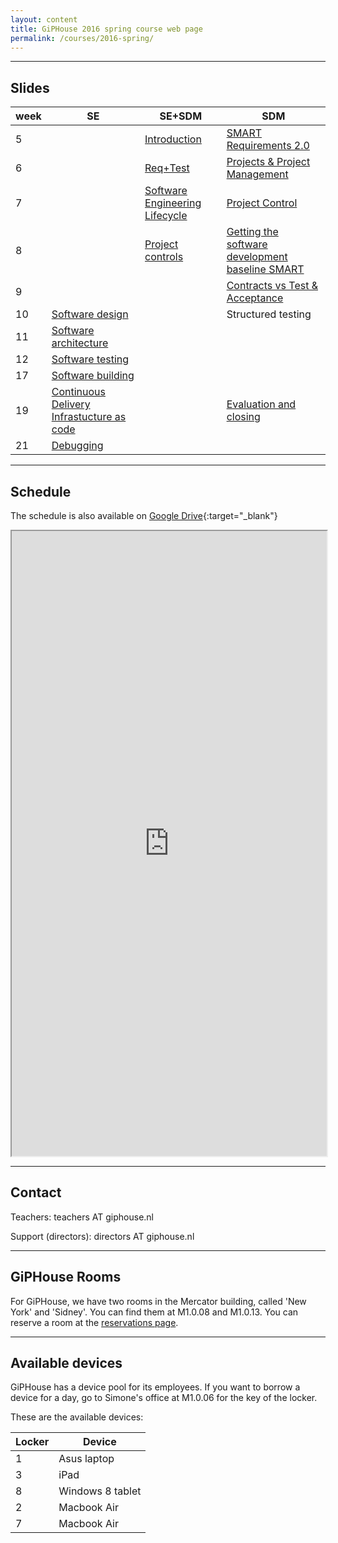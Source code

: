 ```yaml
---
layout: content
title: GiPHouse 2016 spring course web page
permalink: /courses/2016-spring/
---
```


***

Slides
------

| week |  SE | SE+SDM | SDM |
|------|-----|--------|-----|
|   5  |     | [Introduction](https://drive.google.com/file/d/0B8I2nnZnb2JpQklid0lUelZRU2M/view?usp=sharing) | [SMART Requirements 2.0](https://drive.google.com/file/d/0B-PvRCEtmcVvNEo2UGFCOGZnMXM/view?usp=sharing) |
|   6  |     |   [Req+Test](https://drive.google.com/open?id=0B4zOR_oYNgc8bEtOX1QxbFRPYzg)     | [Projects & Project Management](https://docs.google.com/document/d/1AFgPrHN0aol1aLvFU5CiYwkPWHu2I48oskv9MyPwkL8/edit?usp=sharing)    |
|   7  |     | [Software Engineering Lifecycle](https://drive.google.com/open?id=0B6Zf71MLHzExWm9rS3hJcm5FTlk)    | [Project Control](https://docs.google.com/document/d/116o9hX757u4gy7rY4Uj-VcVP7HZxquQV7d-2rQE5SYg/edit?usp=sharing) |
|   8  |     | [Project controls](https://drive.google.com/file/d/0B-PvRCEtmcVvYnRFV0FjRGN3UnM/view?usp=sharing) | [Getting the software development baseline SMART](https://docs.google.com/document/d/1lu0e1lgL-vRyv9mWym9yAeH99Oy8ZB6h-tTtGgWXdVw/edit?usp=sharing) |
|   9  |     |        | [Contracts vs Test & Acceptance](https://docs.google.com/document/d/1Q4lIqgWMMbFryKruQiruflaQABDa5oVboiCynF41NyY/edit?usp=sharing) |
|  10  | [Software design](https://drive.google.com/open?id=0B6Zf71MLHzExRU1ic0FEbnRXT2M) | | Structured testing |
|  11  | [Software architecture](https://drive.google.com/open?id=0B6Zf71MLHzExRU1ic0FEbnRXT2M) | | |
|  12  | [Software testing](https://drive.google.com/open?id=0B6Zf71MLHzExZU00SG9mVE03Mm8) | | |
|  17  | [Software building](https://drive.google.com/open?id=0B6Zf71MLHzExcUUwWEFoM0p6Qlk) | | |
|  19  | [Continuous Delivery](https://drive.google.com/open?id=0B6Zf71MLHzExdVJRczNENmZuOVk) [Infrastucture as code](https://drive.google.com/open?id=0B6Zf71MLHzExVEFNcWZWZzBCNEU) | | [Evaluation and closing](https://docs.google.com/document/d/1nMY_sUxMSvleYw35Qy7woZ7i1YUtyV1s6GLrltR_VvU/edit?usp=sharing) |
|  21  | [Debugging](https://drive.google.com/open?id=0B6Zf71MLHzExZno0a0lLekt2c0U) | | |

***

Schedule
--------
The schedule is also available on [Google Drive](https://drive.google.com/open?id=1j9YfE2c06KChwo0k2bpPAexqj95AP-opWHK95LKC0c8){:target="_blank"}

<iframe style="width: 100%; height: 1000px" src="https://docs.google.com/spreadsheets/d/1j9YfE2c06KChwo0k2bpPAexqj95AP-opWHK95LKC0c8/pubhtml?gid=884926167&amp;single=true&amp;widget=false&amp;headers=false&amp;chrome=false"></iframe>

***

Contact
-------
Teachers: teachers AT giphouse.nl

Support (directors): directors AT giphouse.nl

***

GiPHouse Rooms
-----------------
For GiPHouse, we have two rooms in the Mercator building, called 'New York' and 'Sidney'. You can find them at M1.0.08 and M1.0.13. You can reserve a room at the [reservations page](http://reservations.giphouse.nl).

***

Available devices
-----------------
GiPHouse has a device pool for its employees. If you want to borrow a device for a day, go to Simone's office at M1.0.06 for the key of the locker.

These are the available devices:

Locker | Device
------ | ------
1      | Asus laptop
3      | iPad
8      | Windows 8 tablet
2      | Macbook Air
7      | Macbook Air
